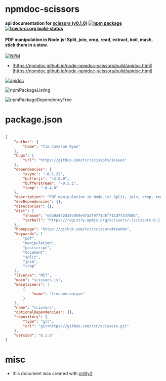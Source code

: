# npmdoc-scissors

#### api documentation for  [scissors (v0.1.0)](https://github.com/tcr/scissors#readme)  [![npm package](https://img.shields.io/npm/v/npmdoc-scissors.svg?style=flat-square)](https://www.npmjs.org/package/npmdoc-scissors) [![travis-ci.org build-status](https://api.travis-ci.org/npmdoc/node-npmdoc-scissors.svg)](https://travis-ci.org/npmdoc/node-npmdoc-scissors)

#### PDF manipulation in Node.js! Split, join, crop, read, extract, boil, mash, stick them in a stew.

[![NPM](https://nodei.co/npm/scissors.png?downloads=true&downloadRank=true&stars=true)](https://www.npmjs.com/package/scissors)

- [https://npmdoc.github.io/node-npmdoc-scissors/build/apidoc.html](https://npmdoc.github.io/node-npmdoc-scissors/build/apidoc.html)

[![apidoc](https://npmdoc.github.io/node-npmdoc-scissors/build/screenCapture.buildCi.browser.%252Ftmp%252Fbuild%252Fapidoc.html.png)](https://npmdoc.github.io/node-npmdoc-scissors/build/apidoc.html)

![npmPackageListing](https://npmdoc.github.io/node-npmdoc-scissors/build/screenCapture.npmPackageListing.svg)

![npmPackageDependencyTree](https://npmdoc.github.io/node-npmdoc-scissors/build/screenCapture.npmPackageDependencyTree.svg)



# package.json

```json

{
    "author": {
        "name": "Tim Cameron Ryan"
    },
    "bugs": {
        "url": "https://github.com/tcr/scissors/issues"
    },
    "dependencies": {
        "async": "~0.1.22",
        "bufferjs": "~2.0.0",
        "bufferstream": "~0.5.1",
        "temp": "~0.4.0"
    },
    "description": "PDF manipulation in Node.js! Split, join, crop, read, extract, boil, mash, stick them in a stew. ",
    "devDependencies": {},
    "directories": {},
    "dist": {
        "shasum": "e3a0a452420c459e47a2f9f71d6f711d772d7b8b",
        "tarball": "https://registry.npmjs.org/scissors/-/scissors-0.1.0.tgz"
    },
    "homepage": "https://github.com/tcr/scissors#readme",
    "keywords": [
        "pdf",
        "manipulation",
        "postscript",
        "document",
        "split",
        "join",
        "crop"
    ],
    "license": "MIT",
    "main": "scissors.js",
    "maintainers": [
        {
            "name": "timcameronryan"
        }
    ],
    "name": "scissors",
    "optionalDependencies": {},
    "repository": {
        "type": "git",
        "url": "git+https://github.com/tcr/scissors.git"
    },
    "version": "0.1.0"
}
```



# misc
- this document was created with [utility2](https://github.com/kaizhu256/node-utility2)
